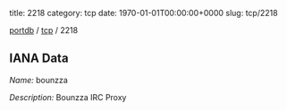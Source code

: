 title: 2218
category: tcp
date: 1970-01-01T00:00:00+0000
slug: tcp/2218

[portdb](/) / [tcp](/category/tcp.html) / 2218


## IANA Data

_Name:_ bounzza

_Description:_ Bounzza IRC Proxy

